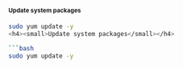 <h4><small>Update system packages</small></h4>

```bash
sudo yum update -y
<h4><small>Update system packages</small></h4>

```bash
sudo yum update -y
